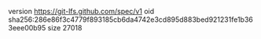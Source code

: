 version https://git-lfs.github.com/spec/v1
oid sha256:286e86f3c4779f893185cb6da4742e3cd895d883bed921231fe1b363eee00b95
size 27018

